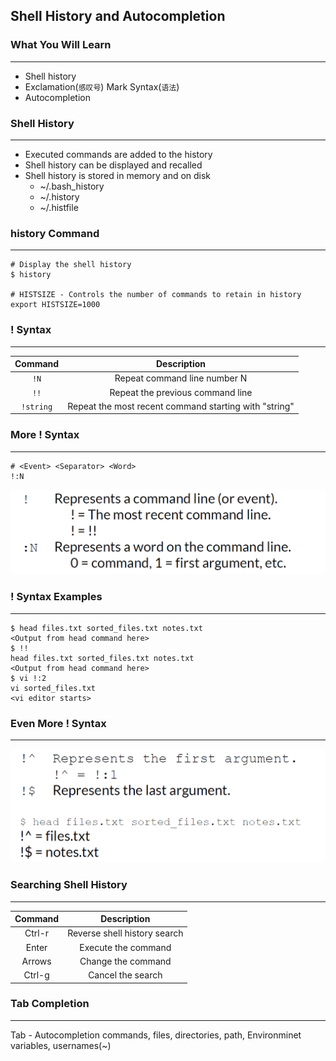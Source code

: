 ## Shell History and Autocompletion

### What You Will Learn

*****

* Shell history
* Exclamation(`感叹号`) Mark Syntax(`语法`)
* Autocompletion

### Shell History

***** 

* Executed commands are added to the history
* Shell history can be displayed and recalled
* Shell history is stored in memory and on disk
  * \~/.bash_history
  * \~/.history
  * \~/.histfile

### history Command

*****

```
# Display the shell history
$ history

# HISTSIZE - Controls the number of commands to retain in history 
export HISTSIZE=1000
```

### ! Syntax

*****

Command | Description
:--: | :--:
`!N` | Repeat command line number N
`!!` | Repeat the previous command line
`!string` | Repeat the most recent command starting with "string"

### More ! Syntax 

*****

```
# <Event> <Separator> <Word>
!:N
```
![esyntax](esyntax.png "esyntax")

### ! Syntax Examples

*****

```
$ head files.txt sorted_files.txt notes.txt
<Output from head command here>
$ !!
head files.txt sorted_files.txt notes.txt
<Output from head command here>
$ vi !:2
vi sorted_files.txt
<vi editor starts>
```

### Even More ! Syntax

*****

![more](more.png "more")

### Searching Shell History

*****

Command | Description
:--: | :--:
Ctrl-r | Reverse shell history search
Enter | Execute the command
Arrows | Change the command
Ctrl-g | Cancel the search

### Tab Completion

*****

Tab - Autocompletion commands, files, directories, path, Environminet variables, usernames(~)